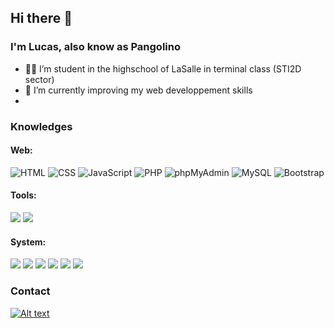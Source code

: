 ## Hi there 👋

### I'm Lucas, also know as Pangolino

* 👨‍🎓 I’m student in the highschool of LaSalle in terminal class (STI2D sector)
* 🌱 I’m currently improving my web developpement skills
* 


### Knowledges
#### Web:
![HTML](https://img.shields.io/badge/HTML5-E34F26.svg?style=for-the-badge&logo=HTML5&logoColor=white)
![CSS](https://img.shields.io/badge/CSS3-1572B6.svg?style=for-the-badge&logo=CSS3&logoColor=white)
![JavaScript](https://img.shields.io/badge/JavaScript-F7DF1E.svg?style=for-the-badge&logo=JavaScript&logoColor=black)
![PHP](https://img.shields.io/badge/PHP-777BB4.svg?style=for-the-badge&logo=PHP&logoColor=white)
![phpMyAdmin](https://img.shields.io/badge/phpMyAdmin-6C78AF.svg?style=for-the-badge&logo=phpMyAdmin&logoColor=white)
![MySQL](https://img.shields.io/badge/MySQL-4479A1.svg?style=for-the-badge&logo=MySQL&logoColor=white)
![Bootstrap](https://img.shields.io/badge/Bootstrap-7952B3.svg?style=for-the-badge&logo=Bootstrap&logoColor=white)

#### Tools:
![](https://img.shields.io/badge/Git-F05032.svg?style=for-the-badge&logo=Git&logoColor=white)
![](https://img.shields.io/badge/GitHub-181717.svg?style=for-the-badge&logo=GitHub&logoColor=white)
![]()

#### System:
![](https://img.shields.io/badge/Linux-FCC624.svg?style=for-the-badge&logo=Linux&logoColor=black)
![](https://img.shields.io/badge/Kali%20Linux-557C94.svg?style=for-the-badge&logo=Kali-Linux&logoColor=white)
![](https://img.shields.io/badge/Debian-A81D33.svg?style=for-the-badge&logo=Debian&logoColor=white)
![](https://img.shields.io/badge/Ubuntu-E95420.svg?style=for-the-badge&logo=Ubuntu&logoColor=white)
![](https://img.shields.io/badge/Linux%20Mint-87CF3E.svg?style=for-the-badge&logo=Linux-Mint&logoColor=white)
![](https://img.shields.io/badge/Windows-0078D6.svg?style=for-the-badge&logo=Windows&logoColor=white)

### Contact
<a href="mailto:spitzerl@proton.me"><img alt="Alt text" src="https://img.shields.io/badge/ProtonMail-8B89CC.svg?style=for-the-badge&logo=ProtonMail&logoColor=white"/></a>

